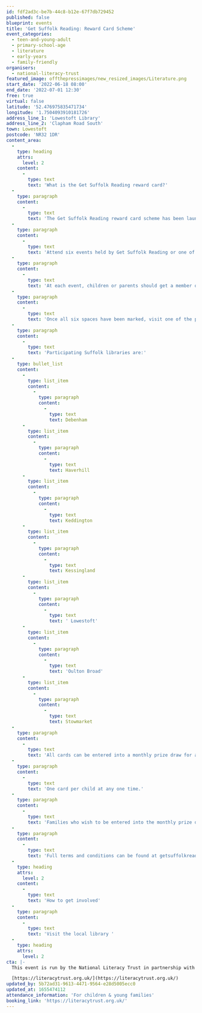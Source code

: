 ```yaml
---
id: fdf2ad3c-be7b-44c8-b12e-67f7db729452
published: false
blueprint: events
title: 'Get Suffolk Reading: Reward Card Scheme'
event_categories:
  - teen-and-young-adult
  - primary-school-age
  - literature
  - early-years
  - family-friendly
organisers:
  - national-literacy-trust
featured_image: offthepressimages/new_resized_images/Literature.png
start_date: '2022-06-18 08:00'
end_date: '2022-07-01 12:30'
free: true
virtual: false
latitude: '52.476975835471734'
longitude: '1.7504093910181726'
address_line_1: 'Lowestoft Library'
address_line_2: 'Clapham Road South'
town: Lowestoft
postcode: 'NR32 1DR'
content_area:
  -
    type: heading
    attrs:
      level: 2
    content:
      -
        type: text
        text: 'What is the Get Suffolk Reading reward card?'
  -
    type: paragraph
    content:
      -
        type: text
        text: 'The Get Suffolk Reading reward card scheme has been launched in partnership with Suffolk Libraries to encourage families to read together to improve wellbeing and aspiration in youngsters.'
  -
    type: paragraph
    content:
      -
        type: text
        text: 'Attend six events held by Get Suffolk Reading or one of its partners (denoted by the ** next to the activity) for the chance to win prizes for the whole family.'
  -
    type: paragraph
    content:
      -
        type: text
        text: 'At each event, children or parents should get a member of staff to sign the card to show attendance.'
  -
    type: paragraph
    content:
      -
        type: text
        text: 'Once all six spaces have been marked, visit one of the participating libraries to hand in the completed card and claim a reward.'
  -
    type: paragraph
    content:
      -
        type: text
        text: 'Participating Suffolk libraries are:'
  -
    type: bullet_list
    content:
      -
        type: list_item
        content:
          -
            type: paragraph
            content:
              -
                type: text
                text: Debenham
      -
        type: list_item
        content:
          -
            type: paragraph
            content:
              -
                type: text
                text: Haverhill
      -
        type: list_item
        content:
          -
            type: paragraph
            content:
              -
                type: text
                text: Keddington
      -
        type: list_item
        content:
          -
            type: paragraph
            content:
              -
                type: text
                text: Kessingland
      -
        type: list_item
        content:
          -
            type: paragraph
            content:
              -
                type: text
                text: ' Lowestoft'
      -
        type: list_item
        content:
          -
            type: paragraph
            content:
              -
                type: text
                text: 'Oulton Broad'
      -
        type: list_item
        content:
          -
            type: paragraph
            content:
              -
                type: text
                text: Stowmarket
  -
    type: paragraph
    content:
      -
        type: text
        text: 'All cards can be entered into a monthly prize draw for a bigger prize for the whole family to enjoy.'
  -
    type: paragraph
    content:
      -
        type: text
        text: 'One card per child at any one time.'
  -
    type: paragraph
    content:
      -
        type: text
        text: 'Families who wish to be entered into the monthly prize draw will be asked for contact information when handing in their completed card.'
  -
    type: paragraph
    content:
      -
        type: text
        text: 'Full terms and conditions can be found at getsuffolkreading.org.uk.'
  -
    type: heading
    attrs:
      level: 2
    content:
      -
        type: text
        text: 'How to get involved'
  -
    type: paragraph
    content:
      -
        type: text
        text: 'Visit the local library '
  -
    type: heading
    attrs:
      level: 2
cta: |-
  This event is run by the National Literacy Trust in partnership with Suffolk Libraries, for more information please visit:

  [https://literacytrust.org.uk/](https://literacytrust.org.uk/)
updated_by: 5b72ad31-9613-4471-9564-e28d5005ecc0
updated_at: 1655474112
attendance_information: 'For children & young families'
booking_link: 'https://literacytrust.org.uk/'
---
```

